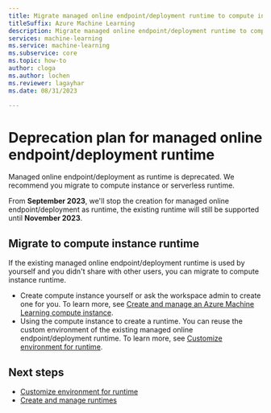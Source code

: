 ```yaml
---
title: Migrate managed online endpoint/deployment runtime to compute instance or serverless runtime
titleSuffix: Azure Machine Learning
description: Migrate managed online endpoint/deployment runtime to compute instance or serverless runtime.
services: machine-learning
ms.service: machine-learning
ms.subservice: core
ms.topic: how-to
author: cloga
ms.author: lochen
ms.reviewer: lagayhar
ms.date: 08/31/2023

---
```


# Deprecation plan for managed online endpoint/deployment runtime

Managed online endpoint/deployment as runtime is deprecated. We recommend you migrate to compute instance or serverless runtime.

From **September 2023**, we'll stop the creation for managed online endpoint/deployment as runtime, the existing runtime will still be supported until **November 2023**.

## Migrate to compute instance runtime

If the existing managed online endpoint/deployment runtime is used by yourself and you didn't share with other users, you can migrate to compute instance runtime.

- Create compute instance yourself or ask the workspace admin to create one for you. To learn more, see [Create and manage an Azure Machine Learning compute instance](../how-to-create-compute-instance.md).
- Using the compute instance to create a runtime. You can reuse the custom environment of the existing managed online endpoint/deployment runtime. To learn more, see [Customize environment for runtime](how-to-customize-environment-runtime.md).

## Next steps

- [Customize environment for runtime](how-to-customize-environment-runtime.md)
- [Create and manage runtimes](how-to-create-manage-runtime.md)
